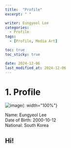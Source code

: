 ```yaml
---
title:  "Profile"
excerpt: " "

writer: Eungyeol Lee
categories:
  - Profile
tags: 
  - [Profile, Media Art]

toc: true
toc_sticky: true

date: 2024-12-06
last_modified_at: 2024-12-06
---
```


# 1. Profile

![image](https://github.com/user-attachments/assets/28f0a267-7e04-475a-9701-68013d97b163){: width="100%"}

Name: Eungyeol Lee   
Date of Birth: 2000-10-12   
National: South Korea   

## Hi!